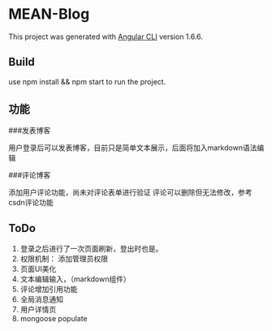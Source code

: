 # MEAN-Blog

This project was generated with [Angular CLI](https://github.com/angular/angular-cli) version 1.6.6.

## Build

use npm install && npm start to run the project.

## 功能

###发表博客

用户登录后可以发表博客，目前只是简单文本展示，后面将加入markdown语法编辑

###评论博客

添加用户评论功能，尚未对评论表单进行验证
评论可以删除但无法修改，参考csdn评论功能

## ToDo

 1. 登录之后进行了一次页面刷新，登出时也是。
 2. 权限机制： 添加管理员权限
 3. 页面UI美化
 4. 文本编辑输入，（markdown组件）
 5. 评论增加引用功能
 6. 全局消息通知
 7. 用户详情页
 8. mongoose populate